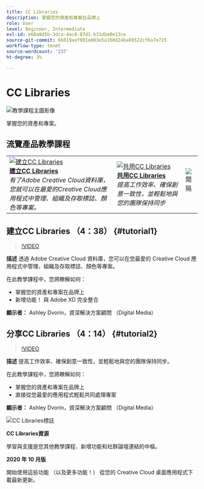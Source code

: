 ```yaml
---
title: CC Libraries
description: 掌握您的資產和專案在品牌上
role: User
level: Beginner, Intermediate
exl-id: e68a8d5b-3dca-4ac8-87d1-b31dbe0e13ce
source-git-commit: 6b819aef801e003e5a160d24ba69522cf6a7e715
workflow-type: tm+mt
source-wordcount: '237'
ht-degree: 3%

---
```


# CC Libraries

![教學課程主圖影像](../assets/CCLibs.jpg)

掌握您的資產和專案。

## 流覽產品教學課程

<table style="table-layout:fixed">
<tr>
 <td>
   <a href="cclibraries.md#tutorial1">
      <img alt="建立CC Libraries" src="../assets/libraries_create_dvorin_thumbnail.jpg" />
   </a>
    <div>
   <a href="cclibraries.md#tutorial1"><strong>建立CC Libraries</strong></a>
    </div>
    <em>有了Adobe Creative Cloud資料庫，您就可以在最愛的Creative Cloud應用程式中管理、組織及存取標誌、顏色等專案。</em>
    <br>
  </td>
   <td>
   <a href="cclibraries.md#tutorial2">
      <img alt="共用CC Libraries" src="../assets/libraries_share_dvorin_thumbnail.jpg" />
   </a>
    <div>
   <a href="cclibraries.md#tutorial2"><strong>共用CC Libraries</strong></a>
    </div>
    <em>提高工作效率、確保創意一致性，並輕鬆地與您的團隊保持同步</em>
    <br>
  </td>
  <td>
    <img alt="間隔" src="../assets/Whitespacer.png" />
    <div>
    <br>
  </td>
</tr>
</table>

## 建立CC Libraries （4：38） {#tutorial1}

>[!VIDEO](https://video.tv.adobe.com/v/326802?hidetitle=true)

**描述**
透過 Adobe Creative Cloud 資料庫，您可以在您最愛的 Creative Cloud 應用程式中管理、組織及存取標誌、顏色等專案。

在此教學課程中，您將瞭解如何：
* 掌握您的資產和專案在品牌上
* 新增功能！ 與 Adobe XD 完全整合

**顯示者：**
Ashley Dvorin，資深解決方案顧問 （Digital Media）

## 分享CC Libraries （4：14） {#tutorial2}

>[!VIDEO](https://video.tv.adobe.com/v/326803?hidetitle=true)

**描述**
提高工作效率、確保創意一致性，並輕鬆地與您的團隊保持同步。

在此教學課程中，您將瞭解如何：
* 掌握您的資產和專案在品牌上
* 直接從您最愛的應用程式輕鬆共同處理專案

**顯示者：**
Ashley Dvorin，資深解決方案顧問 （Digital Media）

![CC Libraries標誌](../assets/cc_appicon_96.png)

**CC Libraries資源**

[](https://helpx.adobe.com/creative-cloud/help/libraries.html)學習與支援是您其他教學課程、新增功能和社群論壇連結的中樞。

**2020 年 10 月版**

開始使用這些功能 （以及更多功能！） 從您的 Creative Cloud 桌面應用程式下載最新更新。
